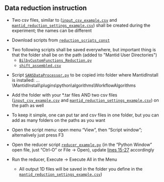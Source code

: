 ## Data reduction instruction

- Two csv files, similar to ([`input_csv_example.csv`](/example_data_reduction_settings/input_csv_example.csv) and [`mantid_reduction_settings_example.csv`](/example_data_reduction_settings/mantid_reduction_settings_example.csv)) shall be created during the experiment; the names can be different

- Download scripts from [`reduction_scripts_const`](/reduction_scripts_const) 

* Two following scripts shall be saved everywhere, but important thing is that the folder shall be on the path (added to "Mantid User Directories")
   * [`BilbyCustomFunctions_Reduction.py`](/reduction_scripts_const/BilbyCustomFunctions_Reduction.py)
   * [`shift_assembled.csv`](/reduction_scripts_const/shift_assembled.csv)

- Script [`SANSDataProcessor.py`](/reduction_scripts_const/SANSDataProcessor.py) to be copied into folder where MantidInstall is installed: ...  \MantidInstall\plugins\python\algorithms\WorkflowAlgorithms

- Add the folder with your *.tar files AND two csv files ([`input_csv_example.csv`](/example_data_reduction_settings/input_csv_example.csv) and [`mantid_reduction_settings_example.csv`](/example_data_reduction_settings/mantid_reduction_settings_example.csv)) on the path as well

- To keep it simple, one can put tar and csv files in one folder, but you can add as many folders on the paths as you want

- Open the script menu: open menu “View”, then “Script window”; alternalively just press F3

- Open the reducer script [`reducer_example.py`](/example_data_reduction_settings/reducer_example.py) (in the “Python Window” open file, just “Ctrl-O” or File -> Open), update [lines 15-27](/example_data_reduction_settings/reducer_example.py#L15-L27) accordingly

- Run the reducer, Execute -> Execute All in the Menu
  * All output 1D files will be saved in the folder you define in the [`mantid_reduction_settings_example.csv`](/example_data_reduction_settings/mantid_reduction_settings_example.csv))
